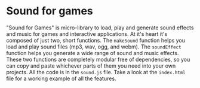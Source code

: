 Sound for games
===============

"Sound for Games" is micro-library to load, play and generate sound effects and music for
games and interactive applications. At it's heart it's composed of
just two, short functions. The `makeSound` function helps you
load and play sound files (mp3, wav, ogg, and webm). The `soundEffect`
function helps you generate a wide range of sound and music effects.
These two functions are completely modular free of dependencies, so
you can
copy and paste whichever parts of them you need into your own
projects. All the code is in the `sound.js` file. Take a look at the
`index.html` file for a working example of all the features. 
